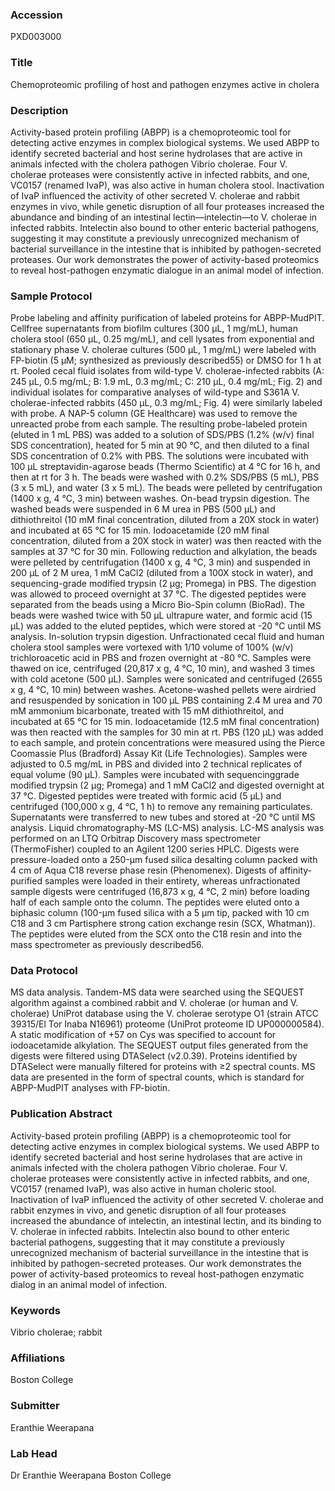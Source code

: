 ### Accession
PXD003000

### Title
Chemoproteomic profiling of host and pathogen enzymes active in cholera

### Description
Activity-based protein profiling (ABPP) is a chemoproteomic tool for detecting active enzymes in complex biological systems. We used ABPP to identify secreted bacterial and host serine hydrolases that are active in animals infected with the cholera pathogen Vibrio cholerae. Four V. cholerae proteases were consistently active in infected rabbits, and one, VC0157 (renamed IvaP), was also active in human cholera stool. Inactivation of IvaP influenced the activity of other secreted V. cholerae and rabbit enzymes in vivo, while genetic disruption of all four proteases increased the abundance and binding of an intestinal lectin—intelectin—to V. cholerae in infected rabbits. Intelectin also bound to other enteric bacterial pathogens, suggesting it may constitute a previously unrecognized mechanism of bacterial surveillance in the intestine that is inhibited by pathogen-secreted proteases. Our work demonstrates the power of activity-based proteomics to reveal host-pathogen enzymatic dialogue in an animal model of infection.

### Sample Protocol
Probe labeling and affinity purification of labeled proteins for ABPP-MudPIT.  Cellfree supernatants from biofilm cultures (300 μL, 1 mg/mL), human cholera stool (650 μL, 0.25 mg/mL), and cell lysates from exponential and stationary phase V. cholerae cultures (500 μL, 1 mg/mL) were labeled with FP-biotin (5 μM; synthesized as previously described55) or DMSO for 1 h at rt. Pooled cecal fluid isolates from wild-type V. cholerae-infected rabbits (A: 245 μL, 0.5 mg/mL; B: 1.9 mL, 0.3 mg/mL; C: 210 μL, 0.4 mg/mL; Fig. 2) and individual isolates for comparative analyses of wild-type and S361A V. cholerae-infected rabbits (450 μL, 0.3 mg/mL; Fig. 4) were similarly labeled with probe. A NAP-5 column (GE Healthcare) was used to remove the unreacted probe from each sample. The resulting probe-labeled protein (eluted in 1 mL PBS) was added to a solution of SDS/PBS (1.2% (w/v) final SDS concentration), heated for 5 min at 90 °C, and then diluted to a final SDS concentration of 0.2% with PBS. The solutions were incubated with 100 μL streptavidin-agarose beads (Thermo Scientific) at 4 °C for 16 h, and then at rt for 3 h. The beads were washed with 0.2% SDS/PBS (5 mL), PBS (3 x 5 mL), and water (3 x 5 mL). The beads were pelleted by centrifugation (1400 x g, 4 °C, 3 min) between washes.  On-bead trypsin digestion.  The washed beads were suspended in 6 M urea in PBS (500 μL) and dithiothreitol (10 mM final concentration, diluted from a 20X stock in water) and incubated at 65 °C for 15 min. Iodoacetamide (20 mM final concentration, diluted from a 20X stock in water) was then reacted with the samples at 37 °C for 30 min. Following reduction and alkylation, the beads were pelleted by centrifugation (1400 x g, 4 °C, 3 min) and suspended in 200 μL of 2 M urea, 1 mM CaCl2 (diluted from a 100X stock in water), and sequencing-grade modified trypsin (2 μg; Promega) in PBS. The digestion was allowed to proceed overnight at 37 °C. The digested peptides were separated from the beads using a Micro Bio-Spin column (BioRad). The beads were washed twice with 50 μL ultrapure water, and formic acid (15 μL) was added to the eluted peptides, which were stored at -20 °C until MS analysis. In-solution trypsin digestion. Unfractionated cecal fluid and human cholera stool samples were vortexed with 1/10 volume of 100% (w/v) trichloroacetic acid in PBS and frozen overnight at -80 °C. Samples were thawed on ice, centrifuged (20,817 x g, 4 °C, 10 min), and washed 3 times with cold acetone (500 μL). Samples were sonicated and centrifuged (2655 x g, 4 °C, 10 min) between washes. Acetone-washed pellets were airdried and resuspended by sonication in 100 μL PBS containing 2.4 M urea and 70 mM ammonium bicarbonate, treated with 15 mM dithiothreitol, and incubated at 65 °C for 15 min. Iodoacetamide (12.5 mM final concentration) was then reacted with the samples for 30 min at rt. PBS (120 μL) was added to each sample, and protein concentrations were measured using the Pierce Coomassie Plus (Bradford) Assay Kit (Life Technologies). Samples were adjusted to 0.5 mg/mL in PBS and divided into 2 technical replicates of equal volume (90 μL). Samples were incubated with sequencinggrade modified trypsin (2 μg; Promega) and 1 mM CaCl2 and digested overnight at 37 °C. Digested peptides were treated with formic acid (5 μL) and centrifuged (100,000 x g, 4 °C, 1 h) to remove any remaining particulates. Supernatants were transferred to new tubes and stored at -20 °C until MS analysis.  Liquid chromatography-MS (LC-MS) analysis.  LC-MS analysis was performed on an LTQ Orbitrap Discovery mass spectrometer (ThermoFisher) coupled to an Agilent 1200 series HPLC. Digests were pressure-loaded onto a 250-μm fused silica desalting column packed with 4 cm of Aqua C18 reverse phase resin (Phenomenex). Digests of affinity-purified samples were loaded in their entirety, whereas unfractionated sample digests were centrifuged (16,873 x g, 4 °C, 2 min) before loading half of each sample onto the column. The peptides were eluted onto a biphasic column (100-μm fused silica with a 5 μm tip, packed with 10 cm C18 and 3 cm Partisphere strong cation exchange resin (SCX, Whatman)). The peptides were eluted from the SCX onto the C18 resin and into the mass spectrometer as previously described56.

### Data Protocol
MS data analysis.  Tandem-MS data were searched using the SEQUEST algorithm against a combined rabbit and V. cholerae (or human and V. cholerae) UniProt database using the V. cholerae serotype O1 (strain ATCC 39315/El Tor Inaba N16961) proteome (UniProt proteome ID UP000000584). A static modification of +57 on Cys was specified to account for iodoacetamide alkylation. The SEQUEST output files generated from the digests were filtered using DTASelect (v2.0.39). Proteins identified by DTASelect were manually filtered for proteins with ≥2 spectral counts. MS data are presented in the form of spectral counts, which is standard for ABPP-MudPIT analyses with FP-biotin.

### Publication Abstract
Activity-based protein profiling (ABPP) is a chemoproteomic tool for detecting active enzymes in complex biological systems. We used ABPP to identify secreted bacterial and host serine hydrolases that are active in animals infected with the cholera pathogen Vibrio cholerae. Four V. cholerae proteases were consistently active in infected rabbits, and one, VC0157 (renamed IvaP), was also active in human choleric stool. Inactivation of IvaP influenced the activity of other secreted V. cholerae and rabbit enzymes in vivo, and genetic disruption of all four proteases increased the abundance of intelectin, an intestinal lectin, and its binding to V. cholerae in infected rabbits. Intelectin also bound to other enteric bacterial pathogens, suggesting that it may constitute a previously unrecognized mechanism of bacterial surveillance in the intestine that is inhibited by pathogen-secreted proteases. Our work demonstrates the power of activity-based proteomics to reveal host-pathogen enzymatic dialog in an animal model of infection.

### Keywords
Vibrio cholerae; rabbit

### Affiliations
Boston College

### Submitter
Eranthie Weerapana

### Lab Head
Dr Eranthie Weerapana
Boston College


